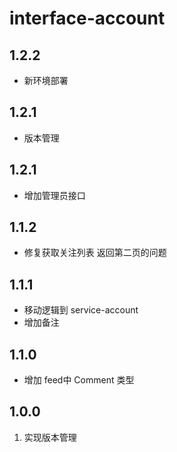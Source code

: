 # interface-account

## 1.2.2
- 新环境部署

## 1.2.1
- 版本管理

## 1.2.1
- 增加管理员接口

## 1.1.2
- 修复获取关注列表 返回第二页的问题

## 1.1.1
- 移动逻辑到 service-account
- 增加备注

## 1.1.0

- 增加 feed中 Comment 类型

## 1.0.0
1. 实现版本管理